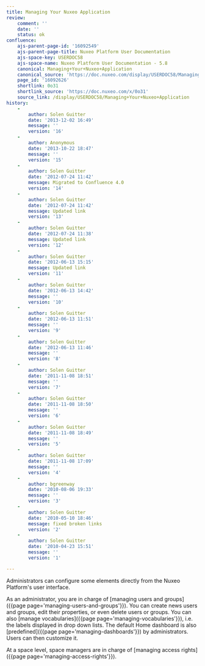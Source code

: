 ```yaml
---
title: Managing Your Nuxeo Application
review:
    comment: ''
    date: ''
    status: ok
confluence:
    ajs-parent-page-id: '16092549'
    ajs-parent-page-title: Nuxeo Platform User Documentation
    ajs-space-key: USERDOC58
    ajs-space-name: Nuxeo Platform User Documentation - 5.8
    canonical: Managing+Your+Nuxeo+Application
    canonical_source: 'https://doc.nuxeo.com/display/USERDOC58/Managing+Your+Nuxeo+Application'
    page_id: '16092626'
    shortlink: 0o31
    shortlink_source: 'https://doc.nuxeo.com/x/0o31'
    source_link: /display/USERDOC58/Managing+Your+Nuxeo+Application
history:
    - 
        author: Solen Guitter
        date: '2013-12-02 16:49'
        message: ''
        version: '16'
    - 
        author: Anonymous
        date: '2013-10-22 18:47'
        message: ''
        version: '15'
    - 
        author: Solen Guitter
        date: '2012-07-24 11:42'
        message: Migrated to Confluence 4.0
        version: '14'
    - 
        author: Solen Guitter
        date: '2012-07-24 11:42'
        message: Updated link
        version: '13'
    - 
        author: Solen Guitter
        date: '2012-07-24 11:38'
        message: Updated link
        version: '12'
    - 
        author: Solen Guitter
        date: '2012-06-13 15:15'
        message: Updated link
        version: '11'
    - 
        author: Solen Guitter
        date: '2012-06-13 14:42'
        message: ''
        version: '10'
    - 
        author: Solen Guitter
        date: '2012-06-13 11:51'
        message: ''
        version: '9'
    - 
        author: Solen Guitter
        date: '2012-06-13 11:46'
        message: ''
        version: '8'
    - 
        author: Solen Guitter
        date: '2011-11-08 18:51'
        message: ''
        version: '7'
    - 
        author: Solen Guitter
        date: '2011-11-08 18:50'
        message: ''
        version: '6'
    - 
        author: Solen Guitter
        date: '2011-11-08 18:49'
        message: ''
        version: '5'
    - 
        author: Solen Guitter
        date: '2011-11-08 17:09'
        message: ''
        version: '4'
    - 
        author: bgreenway
        date: '2010-08-06 19:33'
        message: ''
        version: '3'
    - 
        author: Solen Guitter
        date: '2010-05-10 18:46'
        message: fixed broken links
        version: '2'
    - 
        author: Solen Guitter
        date: '2010-04-23 15:51'
        message: ''
        version: '1'

---
```

Administrators can configure some elements directly from the Nuxeo Platform's user interface.

As an administrator, you are in charge of [managing users and groups]({{page page='managing-users-and-groups'}}). You can create news users and groups, edit their properties, or even delete users or groups. You can also [manage vocabularies]({{page page='managing-vocabularies'}}), i.e. the labels displayed in drop down lists. The default Home dashboard is also [predefined]({{page page='managing-dashboards'}}) by administrators. Users can then customize it.

At a space level, space managers are in charge of [managing access rights]({{page page='managing-access-rights'}}).